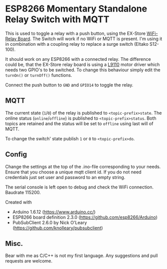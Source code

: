 # ESP8266 Momentary Standalone Relay Switch with MQTT

This is used to toggle a relay with a push button, using the EX-Store [WiFi-Relay Board](https://ex-store.de/ESP8266-WiFi-Relay-V31). The Switch will work if no WiFi or MQTT is present. I'm using it in combination with a coupling relay to replace a surge switch (Eltako S12-100).

It should work on any ESP8266 with a connected relay. The difference could be, that the EX-Store relay board is using a [L9110](http://www.elecrow.com/download/datasheet-l9110.pdf) motor driver which needs two GPIO's to be switched. To change this behaviour simply edit the `turnOn()` or `turnOff()` functions.

Connect the push button to `GND` and `GPIO14` to toggle the relay.

## MQTT
The current state (`1`/`0`) of the relay is published to `<topic-prefix>state`. The online status (`online`/`offline`) is published to `<topic-prefix>status`. Both topics are retained and the status will be set to `offline` using last will of MQTT.

To change the switch' state publish `1` or `0` to `<topic-prefix>do`.

## Config
Change the settings at the top of the .ino-file corresponding to your needs. Ensure that you choose a unique mqtt client id. If you do not need credentials just set user and password to an empty string.

The serial console is left open to debug and check the WiFi connection. Baudrate 115200.

Created with
- Arduino 1.6.12 (https://www.arduino.cc/)
- ESP8266 board definition 2.3.0 (https://github.com/esp8266/Arduino)
- PubSubClient 2.6.0 by Nick O'Leary (https://github.com/knolleary/pubsubclient)

## Misc.
Bear with me as C/C++ is not my first language. Any suggestions and pull requests are welcome.
